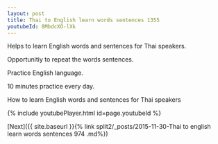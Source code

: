 ```yaml
---
layout: post
title: Thai to English learn words sentences 1355 
youtubeId: 8MbdcXO-lXk
---
```

 
 
Helps to learn English words and sentences for Thai speakers.

Opportunitiy to repeat the words sentences. 

Practice English language. 
 
10 minutes practice every day. 
 
How to learn English words and sentences for Thai speakers 
 
{% include youtubePlayer.html id=page.youtubeId %}
 
 
[Next]({{ site.baseurl }}{% link  split2/_posts/2015-11-30-Thai to english learn words sentences 974 .md%})
 

